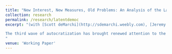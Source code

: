 ```yaml
---
title: "New Interest, New Measures, Old Problems: An Analysis of the Latent Dimension(s) of Democracy"
collection: research
permalink: /research/latentdemoc
excerpt: "(with [Scott deMarchi](http://sdemarchi.weebly.com), [Jeremy Springman](https://sites.duke.edu/jeremyspringman/), [Mateo Villamizar-Chaparro](https://scholars.duke.edu/person/santiagomateo.villamizar.chaparro), [Erik Wibbels](https://sites.duke.edu/wibbels/))*Working Paper*

The third wave of autocratization has brought renewed attention to the study of regime type. This attention has been accompanied by a proliferation of new and more nuanced measures of democratic characteristics. We combine recent approaches using machine learning for dimensionality reduction with new democracy measures to investigate the latent dimensions of democracy. Using data from eighteen distinct democracy indices, we explore variation in theoretically-motivated dimensions of democracy across historical periods.
"
venue: 'Working Paper'
---
```


